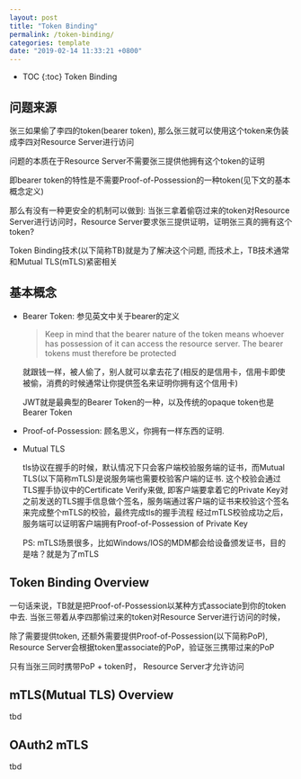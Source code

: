 ```yaml
---
layout: post
title: "Token Binding"
permalink: /token-binding/
categories: template
date: "2019-02-14 11:33:21 +0800"
---
```


* TOC
{:toc}
Token Binding

## 问题来源

张三如果偷了李四的token(bearer token), 那么张三就可以使用这个token来伪装成李四对Resource Server进行访问

问题的本质在于Resource Server不需要张三提供他拥有这个token的证明

即bearer token的特性是不需要Proof-of-Possession的一种token(见下文的基本概念定义)

那么有没有一种更安全的机制可以做到: 当张三拿着偷窃过来的token对Resource Server进行访问时，Resource Server要求张三提供证明，证明张三真的拥有这个token?

Token Binding技术(以下简称TB)就是为了解决这个问题, 而技术上，TB技术通常和Mutual TLS(mTLS)紧密相关

## 基本概念

* Bearer Token: 参见英文中关于bearer的定义

    > Keep in mind that the bearer nature of the token means whoever has possession of it can access the resource server. The bearer tokens must therefore be protected

    就跟钱一样，被人偷了，别人就可以拿去花了(相反的是信用卡，信用卡即使被偷，消费的时候通常让你提供签名来证明你拥有这个信用卡)

    JWT就是最典型的Bearer Token的一种，以及传统的opaque token也是Bearer Token

* Proof-of-Possession: 顾名思义，你拥有一样东西的证明.
* Mutual TLS

    tls协议在握手的时候，默认情况下只会客户端校验服务端的证书，而Mutual TLS(以下简称mTLS)是说服务端也需要校验客户端的证书.
    这个校验会通过TLS握手协议中的Certificate Verify来做, 即客户端要拿着它的Private Key对之前发送的TLS握手信息做个签名，服务端通过客户端的证书来校验这个签名来完成整个mTLS的校验，最终完成tls的握手流程
    经过mTLS校验成功之后，服务端可以证明客户端拥有Proof-of-Possession of Private Key

    PS: mTLS场景很多，比如Windows/IOS的MDM都会给设备颁发证书，目的是啥？就是为了mTLS

## Token Binding Overview

一句话来说，TB就是把Proof-of-Possession以某种方式associate到你的token中去. 当张三带着从李四那偷过来的token对Resource Server进行访问的时候，

除了需要提供token, 还额外需要提供Proof-of-Possession(以下简称PoP), Resource Server会根据token里associate的PoP，验证张三携带过来的PoP

只有当张三同时携带PoP + token时， Resource Server才允许访问

## mTLS(Mutual TLS) Overview

tbd

## OAuth2 mTLS

tbd
